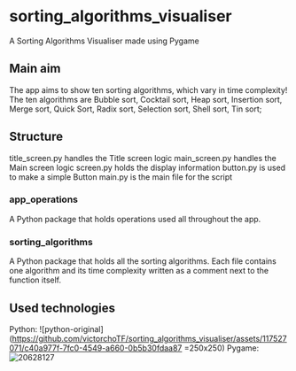 # sorting_algorithms_visualiser
A Sorting Algorithms Visualiser made using Pygame

## Main aim
The app aims to show ten sorting algorithms, which vary in time complexity!
The ten algorithms are Bubble sort, Cocktail sort, Heap sort, Insertion sort, Merge sort, Quick Sort, Radix sort, Selection sort, Shell sort, Tin sort;

## Structure
title_screen.py handles the Title screen logic
main_screen.py handles the Main screen logic
screen.py holds the display information
button.py is used to make a simple Button
main.py is the main file for the script

### app_operations
A Python package that holds operations used all throughout the app.

### sorting_algorithms
A Python package that holds all the sorting algorithms.
Each file contains one algorithm and its time complexity written as a comment next to the function itself.

## Used technologies
Python: ![python-original](https://github.com/victorchoTF/sorting_algorithms_visualiser/assets/117527071/c40a977f-7fc0-4549-a660-0b5b30fdaa87 =250x250)
Pygame: ![20628127](https://github.com/victorchoTF/sorting_algorithms_visualiser/assets/117527071/ad280475-2d65-4f3e-aabb-291394a6e536)
